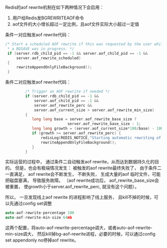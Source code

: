 Redis的aof rewrite机制在如下两种情况下会启用：
1. 用户给Redis发BGREWRITEAOF命令
2. aof文件的大小增长超过一定比例，且aof文件实际大小超过一定值

条件一对应触发aof rewrite代码：

```c
/* Start a scheduled AOF rewrite if this was requested by the user while
 * a BGSAVE was in progress. */
 if (server.rdb_child_pid == -1 && server.aof_child_pid == -1 &&
     server.aof_rewrite_scheduled)
 {
     rewriteAppendOnlyFileBackground();
 }
```


条件二对应触发aof rewrite代码：

```c
         /* Trigger an AOF rewrite if needed */
         if (server.rdb_child_pid == -1 &&
             server.aof_child_pid == -1 &&
             server.aof_rewrite_perc &&
             server.aof_current_size > server.aof_rewrite_min_size)
         {
            long long base = server.aof_rewrite_base_size ?
                            server.aof_rewrite_base_size : 1;
            long long growth = (server.aof_current_size*100/base) - 100;
            if (growth >= server.aof_rewrite_perc) {
                redisLog(REDIS_NOTICE,"Starting automatic rewriting of AOF on %lld%% growth",growth);
                rewriteAppendOnlyFileBackground();
            }
         }
```

实际运营的过程中， 通过条件二自动触发aof rewrite，从而达到数据持久化的目的。 但是，也会有极端情况发生： 被触发的aof rewrite最终失败了， 由于条件二一直满足， aof rewrite会不断发生， 不断失败， 生成大量的aof 临时文件，可能把磁盘塞满， 导致服务故障。 （aof rewrite成功后， aof_rewrite_base_size会被重置， 使growth小于server.aof_rewrite_perc, 就没有这个问题）。 

所以， 一旦发现线上aof rewrite 的进程影响了线上服务， 且kill不掉的时候，可以先通过config set调整
```c
auto-aof-rewrite-percentage 100
auto-aof-rewrite-min-size 64mb
```
这两个配置，将auto-aof-rewrite-percentage调大，或者auto-aof-rewrite-min-size调大， 然后kill掉bg-aof-rewrite进程，必要的时候，可以通过config set appendonly no停掉aof rewrite。
